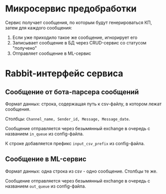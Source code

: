# Микросервис предобработки

Сервис получает сообщения, по которым будут генерироваться КП, затем для каждого сообщения:
1. Если уже приходило такое же сообщение, игнорирует его
2. Записывает сообщение в БД через CRUD-сервис со статусом "получено"
3. Отправляет сообщение в ML-сервис

# Rabbit-интерфейс сервиса

## Сообщение от бота-парсера сообщений

Формат данных: строка, содержащая путь к csv-файлу, в котором лежат сообщения.

Столбцы: `Channel_name, Sender_id, Message, Message_date`.

Сообщение отправляется через безымянный exchange в очередь с названием `in_queue` из config-файла.

К строке добавляется префикс `input_csv_prefix` из config-файла.

## Сообщение в ML-сервис

Формат данных: одна строка из csv - одно сообщение. Столбцы те же.

Сообщение отправляется через безымянный exchange в очередь с названием `out_queue` из config-файла.
